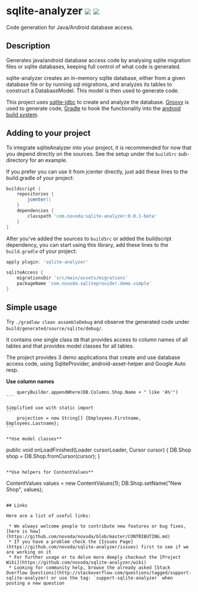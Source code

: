 # sqlite-analyzer [![](http://ci.novoda.com/buildStatus/icon?job=sqlite-analyzer)](http://ci.novoda.com/job/sqlite-analyzer/lastBuild/console) [![](https://raw.githubusercontent.com/novoda/novoda/master/assets/btn_apache_lisence.png)](LICENSE.txt)

Code generation for Java/Android database access.

## Description

Generates java/android database access code by analysing sqlite migration files or sqlite databases, keeping full control of what code is generated.

sqlite-analyzer creates an in-memory sqlite database, either from a given database file or by running sql migrations, and analyzes its tables to construct a DatabaseModel. This model is then used to generate code.

This project uses [sqlite-jdbc](https://bitbucket.org/xerial/sqlite-jdbc) to create and analyze the database. [Groovy](http://groovy.codehaus.org/) is used to generate code, [Gradle](http://www.gradle.org/) to hook the functionality into the [android build system](http://tools.android.com/tech-docs/new-build-system).

## Adding to your project

To integrate sqliteAnalyzer into your project, it is recommended for now that you depend directly on the sources. See the setup under the
`buildSrc` sub-directory for an example.

If you prefer you can use it from jcenter directly, just add these lines to the build.gradle of your project:

```groovy
buildscript {
    repositories {
        jcenter()
    }
    dependencies {
        classpath 'com.novoda:sqlite-analyzer:0.0.1-beta'
    }
}
```

After you've added the sources to `buildSrc` or added the buildscript dependency, you can start using this library, add these lines to the `build.gradle` of your project:

```groovy
apply plugin: 'sqlite-analyzer'

sqliteAccess {
    migrationsDir 'src/main/assets/migrations'
    packageName 'com.novoda.sqliteprovider.demo.simple'
}
```


## Simple usage

Try `./gradlew clean assembleDebug` and observe the generated code under `build/generated/source/sqlite/debug/`.

It contains one single class `DB` that provides access to column names of all tables and that provides model classes for all tables.

The project provides 3 demo applications that create and use database access code, using SqliteProvider, android-asset-helper and Google Auto resp.

**Use column names**
````
    queryBuilder.appendWhere(DB.Columns.Shop.Name + " like 'A%'")
```

Simplified use with static import 
```
    projection = new String[] {Employees.Firstname, Employees.Lastname};
```

**Use model classes**
````
public void onLoadFinished(Loader<Cursor> cursorLoader, Cursor cursor) {
    DB.Shop shop = DB.Shop.fromCursor(cursor);
}
```

**Use helpers for ContentValues**
````
   ContentValues values = new ContentValues(1);
   DB.Shop.setName("New Shop", values);
```

## Links

Here are a list of useful links:

 * We always welcome people to contribute new features or bug fixes, [here is how](https://github.com/novoda/novoda/blob/master/CONTRIBUTING.md)
 * If you have a problem check the [Issues Page](https://github.com/novoda/sqlite-analyzer/issues) first to see if we are working on it
 * For further usage or to delve more deeply checkout the [Project Wiki](https://github.com/novoda/sqlite-analyzer/wiki)
 * Looking for community help, browse the already asked [Stack Overflow Questions](http://stackoverflow.com/questions/tagged/support-sqlite-analyzer) or use the tag: `support-sqlite-analyzer` when posting a new question
